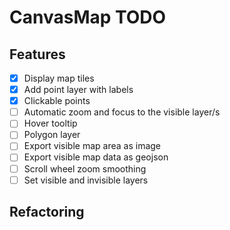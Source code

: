 # CanvasMap TODO

## Features
- [x] Display map tiles
- [x] Add point layer with labels
- [x] Clickable points
- [ ] Automatic zoom and focus to the visible layer/s
- [ ] Hover tooltip
- [ ] Polygon layer
- [ ] Export visible map area as image
- [ ] Export visible map data as geojson
- [ ] Scroll wheel zoom smoothing
- [ ] Set visible and invisible layers

## Refactoring
